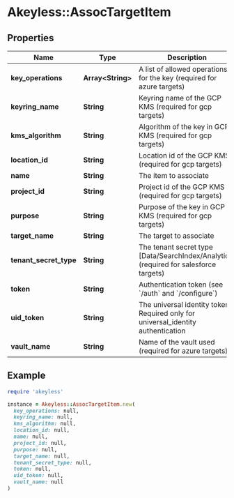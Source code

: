 # Akeyless::AssocTargetItem

## Properties

| Name | Type | Description | Notes |
| ---- | ---- | ----------- | ----- |
| **key_operations** | **Array&lt;String&gt;** | A list of allowed operations for the key (required for azure targets) | [optional] |
| **keyring_name** | **String** | Keyring name of the GCP KMS (required for gcp targets) | [optional] |
| **kms_algorithm** | **String** | Algorithm of the key in GCP KMS (required for gcp targets) | [optional] |
| **location_id** | **String** | Location id of the GCP KMS (required for gcp targets) | [optional] |
| **name** | **String** | The item to associate |  |
| **project_id** | **String** | Project id of the GCP KMS (required for gcp targets) | [optional] |
| **purpose** | **String** | Purpose of the key in GCP KMS (required for gcp targets) | [optional] |
| **target_name** | **String** | The target to associate |  |
| **tenant_secret_type** | **String** | The tenant secret type [Data/SearchIndex/Analytics] (required for salesforce targets) | [optional] |
| **token** | **String** | Authentication token (see &#x60;/auth&#x60; and &#x60;/configure&#x60;) | [optional] |
| **uid_token** | **String** | The universal identity token, Required only for universal_identity authentication | [optional] |
| **vault_name** | **String** | Name of the vault used (required for azure targets) | [optional] |

## Example

```ruby
require 'akeyless'

instance = Akeyless::AssocTargetItem.new(
  key_operations: null,
  keyring_name: null,
  kms_algorithm: null,
  location_id: null,
  name: null,
  project_id: null,
  purpose: null,
  target_name: null,
  tenant_secret_type: null,
  token: null,
  uid_token: null,
  vault_name: null
)
```


